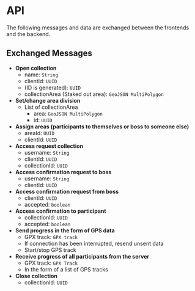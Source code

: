 # API

The following messages and data are exchanged between the frontends and the backend.

## Exchanged Messages

-   **Open collection**
    -   name: `String`
    -   clientId: `UUID`
    -   (ID is generated): `UUID`
    -   collectionArea (Staked out area): `GeoJSON MultiPolygon`
-   **Set/change area division**
    -   List of collectionArea
        -   area: `GeoJSON MultiPolygon`
        -   id: `UUID`
-   **Assign areas (participants to themselves or boss to someone else)**
    -   areaId: `UUID`
    -   clientId: `UUID`
-   **Access request collection**
    -   username: `String`
    -   clientId: `UUID`
    -   collectionId: `UUID`
-   **Access confirmation request to boss**
    -   username: `String`
    -   clientId: `UUID`
-   **Access confirmation request from boss**
    -   clientId: `UUID`
    -   accepted: `boolean`
-   **Access confirmation to participant**
    -   collectionId: `UUID`
    -   accepted: `boolean`
-   **Send progress in the form of GPS data**
    -   GPX track: `GPX track`
    -   If connection has been interrupted, resend unsent data
    -   Start/stop GPS track
-   **Receive progress of all participants from the server**
    -   GPX track: `GPX Track`
    -   In the form of a list of GPS tracks
-   **Close collection**
    -   collectionId: `UUID`
